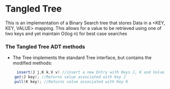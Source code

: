 # Tangled Tree

This is an implementation of a Binary Search tree that stores Data in a \<KEY, KEY, VALUE> mapping.
This allows for a value to be retrieved using one of two keys and yet maintain O(log n) for best case searches

### The Tangled Tree ADT methods
- The Tree implements the standard Tree interface, but contains the modified methods: 
```Java
     insert(J j,K k,V v) //insert a new Entry with Keys J, K and Value V
    get(J key); //Returns value associated with Key J
    pull(K key); //Returns value associated with Key K

